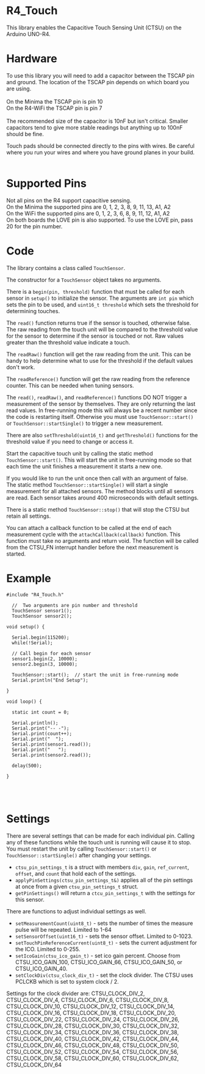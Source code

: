 # R4_Touch

This library enables the Capacitive Touch Sensing Unit (CTSU) on the Arduino UNO-R4.  

# Hardware

To use this library you will need to add a capacitor between the TSCAP pin and ground.  The location of the TSCAP pin depends on which board you are using.<br><br>
On the Minima the TSCAP pin is pin 10<br>
On the R4-WiFi the TSCAP pin is pin 7<br><br>
The recommended size of the capacitor is 10nF but isn't critical.  Smaller capacitors tend to give more stable readings but anything up to 100nF should be fine. 

Touch pads should be connected directly to the pins with wires.  Be careful where you run your wires and where you have ground planes in your build.  
<br>

# Supported Pins

Not all pins on the R4 support capacitive sensing.<br>
On the Minima the supported pins are 0, 1, 2, 3, 8, 9, 11, 13, A1, A2<br>
On the WiFi the supported pins are 0, 1, 2, 3, 6, 8, 9, 11, 12, A1, A2<br>
On both boards the LOVE pin is also supported.  To use the LOVE pin, pass 20 for the pin number. 

# Code

The library contains a class called `TouchSensor`.  

The constructor for a `TouchSensor` object takes no arguments.  

There is a `begin(pin, threshold)` function that must be called for each sensor in `setup()` to initialize the sensor.  The arguments are `int pin` which sets the pin to be used, and `uint16_t threshold` which sets the threshold for determining touches.  

The `read()` function returns true if the sensor is touched, otherwise false.  The raw reading from the touch unit will be compared to the threshold value for the sensor to determine if the sensor is touched or not.  Raw values greater than the threshold value indicate a touch.  

The `readRaw()` function will get the raw reading from the unit.  This can be handy to help determine what to use for the threshold if the default values don't work.  

The `readReference()` function will get the raw reading from the reference counter.  This can be needed when tuning sensors. 

The `read()`, `readRaw()`, and `readReference()` functions DO NOT trigger a measurement of the sensor by themselves.  They are only returning the last read values.  In free-running mode this will always be a recent number since the code is restarting itself.  Otherwise you must use `TouchSensor::start()` or `TouchSensor::startSingle()` to trigger a new measurement.  

There are also `setThreshold(uint16_t)` and `getThreshold()` functions for the threshold value if you need to change or access it. 

Start the capacitive touch unit by calling the static method `TouchSensor::start()`.  This will start the unit in free-running mode so that each time the unit finishes a measurement it starts a new one. 

If you would like to run the unit once then call with an argument of false.  The static method `TouchSensor::startSingle()` will start a single measurement for all attached sensors.  The method blocks until all sensors are read.  Each sensor takes around 400 microseconds with default settings.  

There is a static method `TouchSensor::stop()` that will stop the CTSU but retain all settings. 

You can attach a callback function to be called at the end of each measurement cycle with the `attachCallback(callback)` function.  This function must take no arguments and return void.  The function will be called from the CTSU_FN interrupt handler before the next measurement is started.  


# Example 
```
#include "R4_Touch.h"

  //  Two arguments are pin number and threshold
  TouchSensor sensor1();
  TouchSensor sensor2();

void setup() {

  Serial.begin(115200);
  while(!Serial);
  
  // Call begin for each sensor
  sensor1.begin(2, 10000);
  sensor2.begin(3, 10000);

  TouchSensor::start();  // start the unit in free-running mode
  Serial.println("End Setup");

}

void loop() {

  static int count = 0;

  Serial.println();
  Serial.print("-- -");
  Serial.print(count++);
  Serial.print("  ");
  Serial.print(sensor1.read()); 
  Serial.print("   ");
  Serial.print(sensor2.read());

  delay(500);

}
```

<br><br>

# Settings

There are several settings that can be made for each individual pin.  Calling any of these functions while the touch unit is running will cause it to stop.  You must restart the unit by calling `TouchSensor::start()` or `TouchSensor::startSingle()` after changing your settings. 

* `ctsu_pin_settings_t` is a struct with members `div`, `gain`, `ref_current`, `offset`, and `count` that hold each of the settings.
* `applyPinSettings(ctsu_pin_settings_t&)` applies all of the pin settings at once from a given `ctsu_pin_settings_t` struct. 
* `getPinSettings()` will return a `ctcu_pin_settings_t` with the settings for this sensor. 

There are functions to adjust individual settings as well.  

* `setMeasurementCount(uint8_t)` - sets the number of times the measure pulse will be repeated.  Limited to 1-64
* `setSensorOffset(uint16_t)` - sets the sensor offset.  Limited to 0-1023.
* `setTouchPinReferenceCurrent(uint8_t)` - sets the current adjustment for the ICO.  Limited to 0-255.
* `setIcoGain(ctsu_ico_gain_t)` - set ico gain percent.  Choose from CTSU_ICO_GAIN_100, CTSU_ICO_GAIN_66, CTSU_ICO_GAIN_50, or CTSU_ICO_GAIN_40.
* `setClockDiv(ctsu_clock_div_t)` - set the clock divider.  The CTSU uses PCLCKB which is set to system clock / 2.

Settings for the clock divider are:
  CTSU_CLOCK_DIV_2,
  CTSU_CLOCK_DIV_4,
  CTSU_CLOCK_DIV_6,
  CTSU_CLOCK_DIV_8,
  CTSU_CLOCK_DIV_10,
  CTSU_CLOCK_DIV_12,
  CTSU_CLOCK_DIV_14,
  CTSU_CLOCK_DIV_16,
  CTSU_CLOCK_DIV_18,
  CTSU_CLOCK_DIV_20,
  CTSU_CLOCK_DIV_22,
  CTSU_CLOCK_DIV_24,
  CTSU_CLOCK_DIV_26,
  CTSU_CLOCK_DIV_28,
  CTSU_CLOCK_DIV_30,
  CTSU_CLOCK_DIV_32,
  CTSU_CLOCK_DIV_34,
  CTSU_CLOCK_DIV_36,
  CTSU_CLOCK_DIV_38,
  CTSU_CLOCK_DIV_40,
  CTSU_CLOCK_DIV_42,
  CTSU_CLOCK_DIV_44,
  CTSU_CLOCK_DIV_46,
  CTSU_CLOCK_DIV_48,
  CTSU_CLOCK_DIV_50,
  CTSU_CLOCK_DIV_52,
  CTSU_CLOCK_DIV_54,
  CTSU_CLOCK_DIV_56,
  CTSU_CLOCK_DIV_58,
  CTSU_CLOCK_DIV_60,
  CTSU_CLOCK_DIV_62,
  CTSU_CLOCK_DIV_64